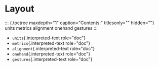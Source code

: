 Layout
======

::: {.toctree maxdepth="1" caption="Contents:" titlesonly="" hidden=""}
units metrics alignment onehand gestures
:::

-   `units`{.interpreted-text role="doc"}
-   `metrics`{.interpreted-text role="doc"}
-   `alignment`{.interpreted-text role="doc"}
-   `onehand`{.interpreted-text role="doc"}
-   `gestures`{.interpreted-text role="doc"}
